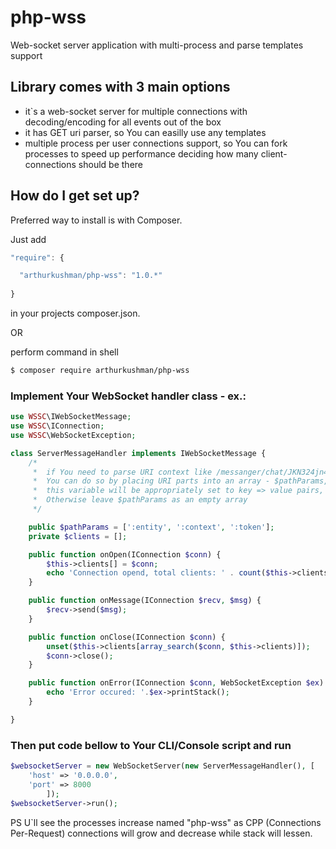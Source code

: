 # php-wss
Web-socket server application with multi-process and parse templates support 

## Library comes with 3 main options

- it`s a web-socket server for multiple connections with decoding/encoding for all events out of the box
- it has GET uri parser, so You can easilly use any templates 
- multiple process per user connections support, so You can fork processes to speed up performance deciding how many client-connections should be there

## How do I get set up?

Preferred way to install is with Composer.

Just add

```javascript
"require": {

  "arthurkushman/php-wss": "1.0.*"
  
}
```

in your projects composer.json.

OR 

perform command in shell

```bash
$ composer require arthurkushman/php-wss
```

### Implement Your WebSocket handler class - ex.:

```php
use WSSC\IWebSocketMessage;
use WSSC\IConnection;
use WSSC\WebSocketException;

class ServerMessageHandler implements IWebSocketMessage {
    /*
     *  if You need to parse URI context like /messanger/chat/JKN324jn4213
     *  You can do so by placing URI parts into an array - $pathParams, when Socket will receive a connection 
     *  this variable will be appropriately set to key => value pairs, ex.: ':context' => 'chat'
     *  Otherwise leave $pathParams as an empty array
     */

    public $pathParams = [':entity', ':context', ':token'];
    private $clients = [];

    public function onOpen(IConnection $conn) {
        $this->clients[] = $conn;
        echo 'Connection opend, total clients: ' . count($this->clients) . PHP_EOL;
    }

    public function onMessage(IConnection $recv, $msg) {        
        $recv->send($msg);
    }

    public function onClose(IConnection $conn) {
        unset($this->clients[array_search($conn, $this->clients)]);
        $conn->close();
    }

    public function onError(IConnection $conn, WebSocketException $ex) {
        echo 'Error occured: '.$ex->printStack();
    }

}
```

### Then put code bellow to Your CLI/Console script and run 

```php
$websocketServer = new WebSocketServer(new ServerMessageHandler(), [
    'host' => '0.0.0.0',
    'port' => 8000
        ]);
$websocketServer->run(); 
```

PS U`ll see the processes increase named "php-wss" as CPP (Connections Per-Request) connections will grow and decrease while stack will lessen.
